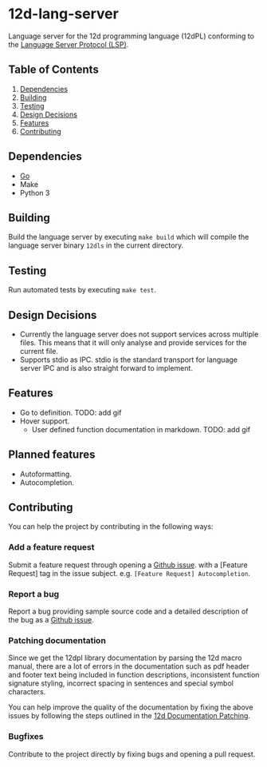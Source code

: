 # 12d-lang-server

Language server for the 12d programming language (12dPL) conforming to the
[Language Server Protocol (LSP)](https://microsoft.github.io/language-server-protocol/specifications/lsp/3.17/specification/).

## Table of Contents

1. [Dependencies](#dependencies)
2. [Building](#building)
3. [Testing](#testing)
4. [Design Decisions](#design-decisions)
5. [Features](#features)
6. [Contributing](#contributing)

## Dependencies

- [Go](https://go.dev/)
- Make
- Python 3

## Building

Build the language server by executing `make build` which will compile the
language server binary `12dls` in the current directory.

## Testing

Run automated tests by executing `make test`.

## Design Decisions

- Currently the language server does not support services across multiple files.
  This means that it will only analyse and provide services for the current file.
- Supports stdio as IPC. stdio is the standard transport for language server IPC
  and is also straight forward to implement.

## Features

- Go to definition.
  TODO: add gif
- Hover support.
  - User defined function documentation in markdown.
    TODO: add gif

## Planned features

- Autoformatting.
- Autocompletion.

## Contributing

You can help the project by contributing in the following ways:

### Add a feature request

Submit a feature request through opening a [Github issue](https://github.com/kelly-lin/12d-lang-server/issues).
with a [Feature Request] tag in the issue subject. e.g. `[Feature Request]
Autocompletion`.

### Report a bug

Report a bug providing sample source code and a detailed description of the bug
as a [Github issue](https://github.com/kelly-lin/12d-lang-server/issues).

### Patching documentation

Since we get the 12dpl library documentation by parsing the 12d macro manual,
there are a lot of errors in the documentation such as pdf header and footer
text being included in function descriptions, inconsistent function signature
styling, incorrect spacing in sentences and special symbol characters.

You can help improve the quality of the documentation by fixing the above issues
by following the steps outlined in the [12d Documentation
Patching](./doc/4dm/README.md).

### Bugfixes

Contribute to the project directly by fixing bugs and opening a pull request.
